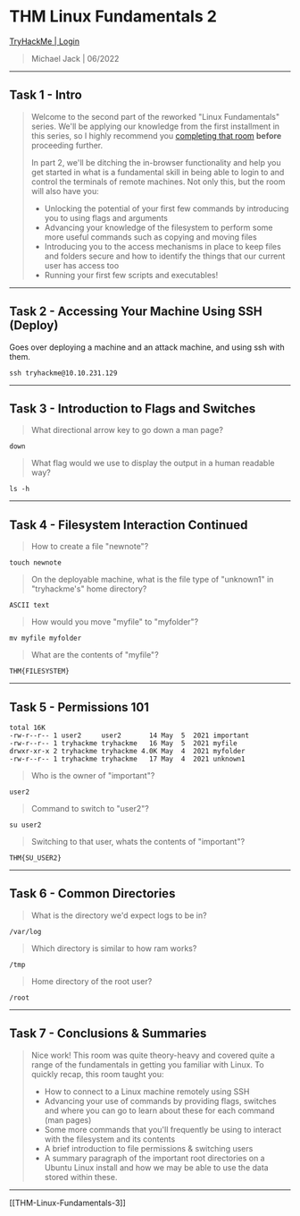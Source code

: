 # THM Linux Fundamentals 2
[TryHackMe | Login](https://tryhackme.com/jr/linuxfundamentalspart2)

> Michael Jack | 06/2022

---

## Task 1 - Intro

> Welcome to the second part of the reworked "Linux Fundamentals" 
> series. We'll be applying our knowledge from the first installment in 
> this series, so I highly recommend you [completing that room](https://tryhackme.com/room/linuxfundamentalspart1) **before** proceeding further.
> 
> In part 2, we'll be ditching the in-browser functionality and help 
> you get started in what is a fundamental skill in being able to login to
>  and control the terminals of remote machines. Not only this, but the 
> room will also have you:
> 
> - Unlocking the potential of your first few commands by introducing you to using flags and arguments
> - Advancing your knowledge of the filesystem to perform some more useful commands such as copying and moving files
> - Introducing you to the access mechanisms in place to keep files and 
>   folders secure and how to identify the things that our current user has 
>   access too
> - Running your first few scripts and executables!

---

## Task 2 - Accessing Your Machine Using SSH (Deploy)

Goes over deploying a machine and an attack machine, and using ssh with them.

```shell
ssh tryhackme@10.10.231.129
```

---

## Task 3 - Introduction to Flags and Switches

> What directional arrow key to go down a man page?

```
down
```

> What flag would we use to display the output in a human readable way?

```shell
ls -h
```

---

## Task 4 - Filesystem Interaction Continued

> How to create a file "newnote"?

```shell
touch newnote
```

> On the deployable machine, what is the file type of "unknown1" in "tryhackme's" home directory?

```shell
ASCII text
```

> How would you move "myfile" to "myfolder"?

```shell
mv myfile myfolder
```

> What are the contents of "myfile"?

```shell
THM{FILESYSTEM}
```

---

## Task 5 - Permissions 101

```shell
total 16K
-rw-r--r-- 1 user2     user2       14 May  5  2021 important
-rw-r--r-- 1 tryhackme tryhackme   16 May  5  2021 myfile
drwxr-xr-x 2 tryhackme tryhackme 4.0K May  4  2021 myfolder
-rw-r--r-- 1 tryhackme tryhackme   17 May  4  2021 unknown1
```

> Who is the owner of "important"?

```
user2
```

> Command to switch to "user2"?

```shell
su user2
```

> Switching to that user, whats the contents of "important"?

```
THM{SU_USER2}
```

---

## Task 6 - Common Directories

> What is the directory we'd expect logs to be in?

```
/var/log
```

> Which directory is similar to how ram works?

```
/tmp
```

> Home directory of the root user?

```
/root
```

---

## Task 7 - Conclusions & Summaries

> Nice work! This room was quite theory-heavy and covered quite a range of the fundamentals in getting you familiar with Linux. To quickly recap, this room taught you:
> 
> - How to connect to a Linux machine remotely using SSH
> - Advancing
>    your use of commands by providing flags, switches and where you can go 
>   to learn about these for each command (man pages)
> - Some more commands that you'll frequently be using to interact with the filesystem and its contents
> - A brief introduction to file permissions & switching users
> - A summary paragraph of the important root directories on a Ubuntu Linux install and how we may be able to use the data stored within these.

---
[[THM-Linux-Fundamentals-3]]